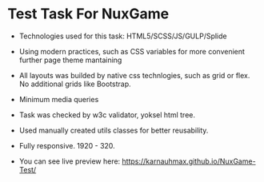 
# Test Task For NuxGame

- Technologies used for this task: HTML5/SCSS/JS/GULP/Splide
- Using modern practices, such as CSS variables  for more convenient further page theme mantaining
- All layouts was builded by native css technlogies, such as grid or flex. No additional grids like Bootstrap.
- Minimum media queries
- Task was checked by w3c validator, yoksel html tree.
- Used manually created utils classes for better reusability.
- Fully responsive. 1920 - 320.

- You can see live preview here: https://karnauhmax.github.io/NuxGame-Test/


